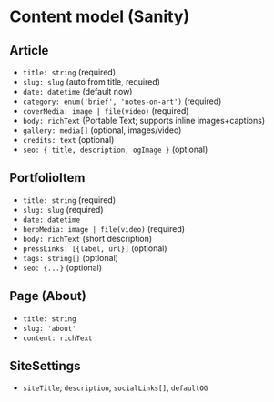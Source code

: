 # Content model (Sanity)

## Article
- `title: string` (required)
- `slug: slug` (auto from title, required)
- `date: datetime` (default now)
- `category: enum('brief', 'notes-on-art')` (required)
- `coverMedia: image | file(video)` (required)
- `body: richText` (Portable Text; supports inline images+captions)
- `gallery: media[]` (optional, images/video)
- `credits: text` (optional)
- `seo: { title, description, ogImage }` (optional)

## PortfolioItem
- `title: string` (required)
- `slug: slug` (required)
- `date: datetime`
- `heroMedia: image | file(video)` (required)
- `body: richText` (short description)
- `pressLinks: [{label, url}]` (optional)
- `tags: string[]` (optional)
- `seo: {...}` (optional)

## Page (About)
- `title: string`
- `slug: 'about'`
- `content: richText`

## SiteSettings
- `siteTitle`, `description`, `socialLinks[]`, `defaultOG`
